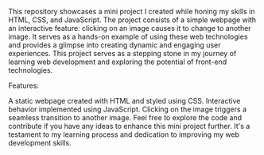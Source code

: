 This repository showcases a mini project I created while honing my skills in HTML, CSS, and JavaScript. The project consists of a simple webpage with an interactive feature: clicking on an image causes it to change to another image. It serves as a hands-on example of using these web technologies and provides a glimpse into creating dynamic and engaging user experiences. This project serves as a stepping stone in my journey of learning web development and exploring the potential of front-end technologies.

Features:

A static webpage created with HTML and styled using CSS.
Interactive behavior implemented using JavaScript.
Clicking on the image triggers a seamless transition to another image.
Feel free to explore the code and contribute if you have any ideas to enhance this mini project further. It's a testament to my learning process and dedication to improving my web development skills.
